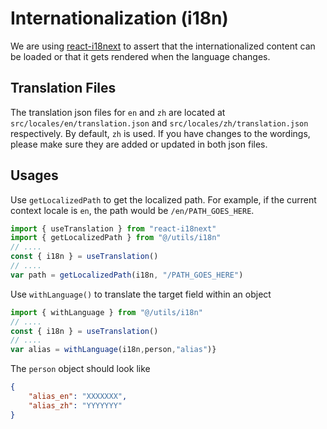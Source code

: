 # Internationalization (i18n)

We are using [react-i18next](https://react.i18next.com/) to assert that the internationalized content can be loaded or that it gets rendered when the language changes.

## Translation Files

The translation json files for `en` and `zh` are located at `src/locales/en/translation.json` and `src/locales/zh/translation.json` respectively. By default, `zh` is used. If you have changes to the wordings, please make sure they are added or updated in both json files.

## Usages

Use ``getLocalizedPath`` to get the localized path. For example, if the current context locale is ``en``, the path would be ``/en/PATH_GOES_HERE``.

```js
import { useTranslation } from "react-i18next"
import { getLocalizedPath } from "@/utils/i18n"
// ....
const { i18n } = useTranslation()
// ....
var path = getLocalizedPath(i18n, "/PATH_GOES_HERE")
```

Use `withLanguage()` to translate the target field within an object

```js
import { withLanguage } from "@/utils/i18n"
// ....
const { i18n } = useTranslation()
// ....
var alias = withLanguage(i18n,person,"alias")}
```

The ``person`` object should look like

```json
{
    "alias_en": "XXXXXXX",
    "alias_zh": "YYYYYYY"
}
```